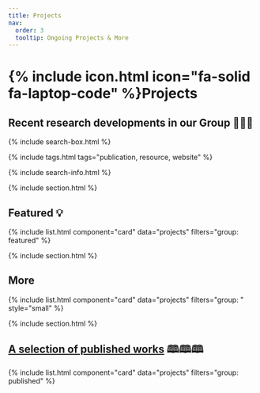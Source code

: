 ```yaml
---
title: Projects
nav:
  order: 3
  tooltip: Ongoing Projects & More
---
```


# {% include icon.html icon="fa-solid fa-laptop-code" %}Projects

## Recent research developments in our Group&nbsp;:seedling::seedling::seedling:

{% include search-box.html %}

{% include tags.html tags="publication, resource, website" %}

{% include search-info.html %}

{% include section.html %}

## Featured&nbsp;💡

{% include list.html component="card" data="projects" filters="group: featured" %}

{% include section.html %}

## More

{% include list.html component="card" data="projects" filters="group: " style="small" %}

{% include section.html %}

## [A selection of published works](https://github.com/hyojin-park-neuro/intro-published)&nbsp;🕮🕮🕮

{% include list.html component="card" data="projects" filters="group: published" %}
